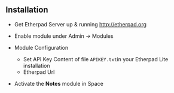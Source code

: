 ## Installation

- Get Etherpad Server up & running <http://etherpad.org>
- Enable module under Admin -> Modules
- Module Configuration
    - Set API Key
    Content of file `APIKEY.txt`in your Etherpad Lite installation
    - Etherpad Url
    
- Activate the **Notes** module in Space
